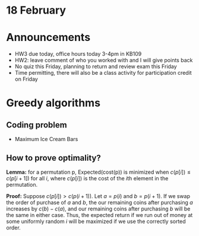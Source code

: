 # 18 February

# Announcements

- HW3 due today, office hours today 3-4pm in KB109
- HW2: leave comment of who you worked with and I will give points back
- No quiz this Friday, planning to return and review exam this Friday
- Time permitting, there will also be a class activity for participation credit on Friday

# Greedy algorithms

## Coding problem

- Maximum Ice Cream Bars

## How to prove optimality?

**Lemma:** for a permutation p, Expected(cost(p)) is minimized when $c(p[i]) \leq c(p[i+1])$
for all $i$, where $c(p[i])$ is the cost of the $i$th element in the permutation.

**Proof:** Suppose $c(p[i]) > c(p(i+1))$. Let $a = p(i)$ and $b = p(i+1)$. If we
swap the order of purchase of $a$ and $b$, the our remaining coins after purchasing $a$
increases by $c(b) - c(a)$, and our remaining coins after purchasing $b$
will be the same in either case. Thus, the expected return if we run out of
money at some uniformly random $i$ will be maximized if we use the correctly
sorted order.
